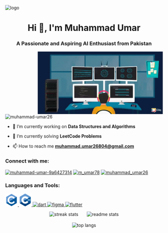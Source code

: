 ![logo](https://github.com/Muhammad-Umar26/Muhammad-Umar26/blob/main/banner.png)
<h1 align="center">Hi 👋, I'm Muhammad Umar</h1>
<h3 align="center">A Passionate and Aspiring AI Enthusiast from Pakistan</h3>

<img align="right" alt="coding" width="400" src="https://raw.githubusercontent.com/sarthakvs/sarthakvs/main/coding.gif">

<p align="left"> <img src="https://komarev.com/ghpvc/?username=muhammad-umar26&label=Profile%20views&color=0e75b6&style=flat" alt="muhammad-umar26" /> </p>

- 🔭 I’m currently working on **Data Structures and Algorithms**

- 🌱 I’m currently solving **LeetCode Problems**

- 📫 How to reach me **muhammad.umar26804@gmail.com**

<h3 align="left">Connect with me:</h3>
<p align="left">
<a href="https://linkedin.com/in/muhammad-umar-9a6427314" target="blank"><img align="center" src="https://raw.githubusercontent.com/rahuldkjain/github-profile-readme-generator/master/src/images/icons/Social/linked-in-alt.svg" alt="muhammad-umar-9a6427314" height="30" width="40" /></a>
<a href="https://instagram.com/m_umar78" target="blank"><img align="center" src="https://raw.githubusercontent.com/rahuldkjain/github-profile-readme-generator/master/src/images/icons/Social/instagram.svg" alt="m_umar78" height="30" width="40" /></a>
<a href="https://www.leetcode.com/muhammad_umar26" target="blank"><img align="center" src="https://raw.githubusercontent.com/rahuldkjain/github-profile-readme-generator/master/src/images/icons/Social/leet-code.svg" alt="muhammad_umar26" height="30" width="40" /></a>
</p>

<h3 align="left">Languages and Tools:</h3>
<p align="left"> <a href="https://www.cprogramming.com/" target="_blank" rel="noreferrer"> <img src="https://raw.githubusercontent.com/devicons/devicon/master/icons/c/c-original.svg" alt="c" width="40" height="40"/> </a> <a href="https://www.w3schools.com/cpp/" target="_blank" rel="noreferrer"> <img src="https://raw.githubusercontent.com/devicons/devicon/master/icons/cplusplus/cplusplus-original.svg" alt="cplusplus" width="40" height="40"/> </a> <a href="https://dart.dev" target="_blank" rel="noreferrer"> <img src="https://www.vectorlogo.zone/logos/dartlang/dartlang-icon.svg" alt="dart" width="40" height="40"/> </a> <a href="https://www.figma.com/" target="_blank" rel="noreferrer"> <img src="https://www.vectorlogo.zone/logos/figma/figma-icon.svg" alt="figma" width="40" height="40"/> </a> <a href="https://flutter.dev" target="_blank" rel="noreferrer"> <img src="https://www.vectorlogo.zone/logos/flutterio/flutterio-icon.svg" alt="flutter" width="40" height="40"/> </a> </p>

<div align="center">
  <img width=400 src="https://github-readme-streak-stats.herokuapp.com/?user=muhammad-umar26&count_private=true&theme=react&border_radius=10" alt="streak stats"/>
  &nbsp;&nbsp;&nbsp;&nbsp;&nbsp;
  <img width=400 src="https://github-readme-stats.vercel.app/api?username=muhammad-umar26&count_private=true&show_icons=true&theme=react&rank_icon=github&border_radius=10" alt="readme stats" />
  <br/><br/>
  <img width="325" align="center" src="https://github-readme-stats.vercel.app/api/top-langs?username=muhammad-umar26&hide=HTML&langs_count=8&layout=compact&theme=react&border_radius=10&size_weight=0.5&count_weight=0.5&exclude_repo=github-readme-stats" alt="top langs"" />
</div>
